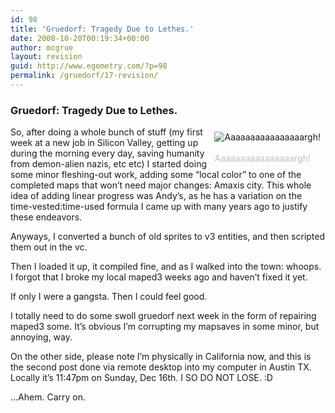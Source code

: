 ```yaml
---
id: 98
title: 'Gruedorf: Tragedy Due to Lethes.'
date: 2008-10-20T00:19:34+00:00
author: mcgrue
layout: revision
guid: http://www.egometry.com/?p=98
permalink: /gruedorf/17-revision/
---
```

### Gruedorf: Tragedy Due to Lethes.

<div style="float: right; padding: 4px; margin: 4px;">
  <img src=/files/gruedorf_challenge/010/2007-12-16_GODDAMNIT.png alt="Aaaaaaaaaaaaaaaargh!"><br /> <span style="color: silver; font-size: -1;"><br /> Aaaaaaaaaaaaaaaargh!</span>
</div>

So, after doing a whole bunch of stuff (my first week at a new job in Silicon Valley, getting up during the morning every day, saving humanity from demon-alien nazis, etc etc) I started doing some minor fleshing-out work, adding some &#8220;local color&#8221; to one of the completed maps that won&#8217;t need major changes: Amaxis city. This whole idea of adding linear progress was Andy&#8217;s, as he has a variation on the time-vested:time-used formula I came up with many years ago to justify these endeavors.

Anyways, I converted a bunch of old sprites to v3 entities, and then scripted them out in the vc.

Then I loaded it up, it compiled fine, and as I walked into the town: whoops. I forgot that I broke my local maped3 weeks ago and haven&#8217;t fixed it yet.

If only I were a gangsta. Then I could feel good.

I totally need to do some swoll gruedorf next week in the form of repairing maped3 some. It&#8217;s obvious I&#8217;m corrupting my mapsaves in some minor, but annoying, way.

On the other side, please note I&#8217;m physically in California now, and this is the second post done via remote desktop into my computer in Austin TX. Locally it&#8217;s 11:47pm on Sunday, Dec 16th. I SO DO NOT LOSE. :D

&#8230;Ahem. Carry on.